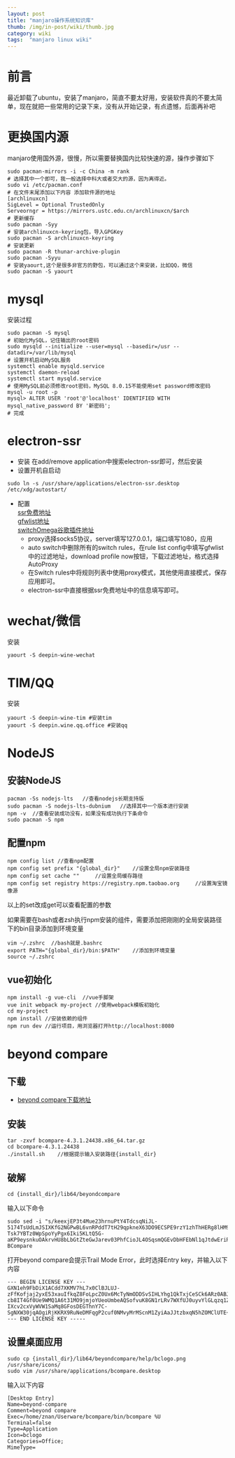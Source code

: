 ```yaml
---
layout: post 
title: "manjaro操作系统知识库"
thumb: /img/in-post/wiki/thumb.jpg
category: wiki
tags:  "manjaro linux wiki"
---
```


# 前言
最近卸载了ubuntu，安装了manjaro，简直不要太好用，安装软件真的不要太简单，现在就把一些常用的记录下来，没有从开始记录，有点遗憾，后面再补吧

# 更换国内源
manjaro使用国外源，很慢，所以需要替换国内比较快速的源，操作步骤如下
```
sudo pacman-mirrors -i -c China -m rank    
# 选择其中一个即可，我一般选择中科大或者交大的源，因为离得近。    
sudo vi /etc/pacman.conf     
# 在文件末尾添加以下内容 添加软件源的地址
[archlinuxcn]
SigLevel = Optional TrustedOnly
Serveorngr = https://mirrors.ustc.edu.cn/archlinuxcn/$arch
# 更新缓存    
sudo pacman -Syy    
# 安装archlinuxcn-keyring包，导入GPGKey
sudo pacman -S archlinuxcn-keyring
# 安装更新
sudo pacman -R thunar-archive-plugin
sudo pacman -Syyu
# 安装yaourt,这个是很多非官方的野包，可以通过这个来安装，比如QQ，微信
sudo pacman -S yaourt
```

# mysql
安装过程
```
sudo pacman -S mysql
# 初始化MySQL，记住输出的root密码
sudo mysqld --initialize --user=mysql --basedir=/usr --datadir=/var/lib/mysql
# 设置开机启动MySQL服务
systemctl enable mysqld.service
systemctl daemon-reload
systemctl start mysqld.service
# 使用MySQL前必须修改root密码，MySQL 8.0.15不能使用set password修改密码
mysql -u root -p
mysql> ALTER USER 'root'@'localhost' IDENTIFIED WITH mysql_native_password BY '新密码';
# 完成
```

# electron-ssr
- 安装 在add/remove application中搜索electron-ssr即可，然后安装
- 设置开机自启动
```
sudo ln -s /usr/share/applications/electron-ssr.desktop /etc/xdg/autostart/
```
- 配置    
[ssr免费地址](https://github.com/Alvin9999/new-pac/wiki/ss%E5%85%8D%E8%B4%B9%E8%B4%A6%E5%8F%B7)    
[gfwlist地址](https://github.com/gfwlist/gfwlist)    
[switchOmega谷歌插件地址](https://github.com/FelisCatus/SwitchyOmega/releases)    
    - proxy选择socks5协议，server填写127.0.0.1，端口填写1080，应用     
    - auto switch中删除所有的switch rules，在rule list config中填写gfwlist中的过滤地址，download profile now按钮，下载过滤地址，格式选择AutoProxy
    - 在Switch rules中将规则列表中使用proxy模式，其他使用直接模式，保存应用即可。     
    - electron-ssr中直接根据ssr免费地址中的信息填写即可。

# wechat/微信
安装
```
yaourt -S deepin-wine-wechat
```

# TIM/QQ
安装
```
yaourt -S deepin-wine-tim #安装tim
yaourt -S deepin.wine.qq.office #安装qq
```

# NodeJS
## 安装NodeJS
```
pacman -Ss nodejs-lts   //查看nodejs长期支持版
sudo pacman -S nodejs-lts-dubnium   //选择其中一个版本进行安装
npm -v  //查看安装成功没有，如果没有成功执行下条命令
sudo pacman -S npm
```

## 配置npm
```
npm config list //查看npm配置
npm config set prefix "{global_dir}"    //设置全局npm安装路径
npm config set cache ""     //设置全局缓存路径
npm config set registry https://registry.npm.taobao.org     //设置淘宝镜像源
```
以上的set改成get可以查看配置的参数

如果需要在bash或者zsh执行npm安装的组件，需要添加把刚刚的全局安装路径下的bin目录添加到环境变量
```
vim ~/.zshrc  //bash就是.bashrc
export PATH="{global_dir}/bin:$PATH"    //添加到环境变量
source ~/.zshrc
```

## vue初始化
```
npm install -g vue-cli  //vue手脚架
vue init webpack my-project //使用webpack模板初始化
cd my-project
npm install //安装依赖的组件
npm run dev //运行项目，用浏览器打开http://localhost:8080
```

# beyond compare
## 下载
- [beyond compare下载地址](https://www.scootersoftware.com/download.php?zz=kb_linux_install)

## 安装
```
tar -zxvf bcompare-4.3.1.24438.x86_64.tar.gz
cd bcompare-4.3.1.24438
./install.sh    //根据提示输入安装路径{install_dir}
```
## 破解
```
cd {install_dir}/lib64/beyondcompare
```
输入以下命令
```
sudo sed -i "s/keexjEP3t4Mue23hrnuPtY4TdcsqNiJL-5174TsUdLmJSIXKfG2NGPwBL6vnRPddT7tH29qpkneX63DO9ECSPE9rzY1zhThHERg8lHM9IBFT+rVuiY823aQJuqzxCKIE1bcDqM4wgW01FH6oCBP1G4ub01xmb4BGSUG6ZrjxWHJyNLyIlGvOhoY2HAYzEtzYGwxFZn2JZ66o4RONkXjX0DF9EzsdUef3UAS+JQ+fCYReLawdjEe6tXCv88GKaaPKWxCeaUL9PejICQgRQOLGOZtZQkLgAelrOtehxz5ANOOqCaJgy2mJLQVLM5SJ9Dli909c5ybvEhVmIC0dc9dWH+/N9KmiLVlKMU7RJqnE+WXEEPI1SgglmfmLc1yVH7dqBb9ehOoKG9UE+HAE1YvH1XX2XVGeEqYUY-Tsk7YBTz0WpSpoYyPgx6Iki5KLtQ5G-aKP9eysnkuOAkrvHU8bLbGtZteGwJarev03PhfCioJL4OSqsmQGEvDbHFEbNl1qJtdwEriR+VNZts9vNNLk7UGfeNwIiqpxjk4Mn09nmSd8FhM4ifvcaIbNCRoMPGl6KU12iseSe+w+1kFsLhX+OhQM8WXcWV10cGqBzQE9OqOLUcg9n0krrR3KrohstS9smTwEx9olyLYppvC0p5i7dAx2deWvM1ZxKNs0BvcXGukR+/g" BCompare
```
打开beyond compare会提示Trail Mode Error，此时选择Entry key，并输入以下内容
```
--- BEGIN LICENSE KEY ---
GXN1eh9FbDiX1ACdd7XKMV7hL7x0ClBJLUJ-zFfKofjaj2yxE53xauIfkqZ8FoLpcZ0Ux6McTyNmODDSvSIHLYhg1QkTxjCeSCk6ARz0ABJcnUmd3dZYJNWFyJun14rmGByRnVPL49QH+Rs0kjRGKCB-cb8IT4Gf0Ue9WMQ1A6t31MO9jmjoYUeoUmbeAQSofvuK8GN1rLRv7WXfUJ0uyvYlGLqzq1ZoJAJDyo0Kdr4ThF-IXcv2cxVyWVW1SaMq8GFosDEGThnY7C-SgNXW30jqAOgiRjKKRX9RuNeDMFqgP2cuf0NMvyMrMScnM1ZyiAaJJtzbxqN5hZOMClUTE+++
--- END LICENSE KEY -----
```
## 设置桌面应用
```
sudo cp {install_dir}/lib64/beyondcompare/help/bclogo.png /usr/share/icons/
sudo vim /usr/share/applications/bcompare.desktop
```
输入以下内容
```
[Desktop Entry]
Name=beyond-compare
Comment=beyond compare
Exec=/home/znan/Userware/bcompare/bin/bcompare %U
Terminal=false
Type=Application
Icon=bclogo
Categories=Office;
MimeType=
```

